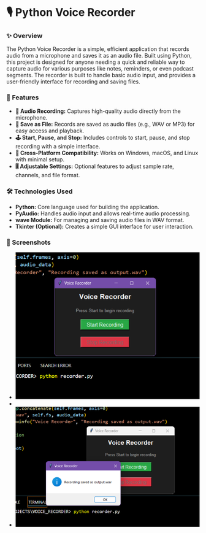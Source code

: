# 🎙️ Python Voice Recorder

### ✨ Overview

The Python Voice Recorder is a simple, efficient application that records audio from a microphone and saves it as an audio file. Built using Python, this project is designed for anyone needing a quick and reliable way to capture audio for various purposes like notes, reminders, or even podcast segments. The recorder is built to handle basic audio input, and provides a user-friendly interface for recording and saving files.

### 🚀 Features

- **🎤 Audio Recording:** Captures high-quality audio directly from the microphone.
- **💾 Save as File:** Records are saved as audio files (e.g., WAV or MP3) for easy access and playback.
- **🕹️ Start, Pause, and Stop:** Includes controls to start, pause, and stop recording with a simple interface.
- **📱 Cross-Platform Compatibility:** Works on Windows, macOS, and Linux with minimal setup.
- **🎚️ Adjustable Settings:** Optional features to adjust sample rate, channels, and file format.

### 🛠️ Technologies Used

- **Python:** Core language used for building the application.
- **PyAudio:** Handles audio input and allows real-time audio processing.
- **wave Module:** For managing and saving audio files in WAV format.
- **Tkinter (Optional):** Creates a simple GUI interface for user interaction.

### 📸 Screenshots

- ![Recording in Progress](https://github.com/5225prachi/VOICE-RECORDER-/blob/main/recording.png)
- 
- ![Saved Files](https://github.com/5225prachi/VOICE-RECORDER-/blob/main/saved.png)
